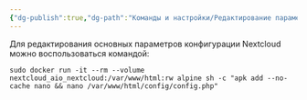 ```yaml
---
{"dg-publish":true,"dg-path":"Команды и настройки/Редактирование параметров Nextclouds AIO config.php.md","permalink":"/komandy-i-nastrojki/redaktirovanie-parametrov-nextclouds-aio-config-php/","updated":"2024-10-06T02:50:25+03:00"}
---
```


Для редактирования основных параметров конфигурации Nextcloud можно воспользоваться командой:

```shell
sudo docker run -it --rm --volume nextcloud_aio_nextcloud:/var/www/html:rw alpine sh -c "apk add --no-cache nano && nano /var/www/html/config/config.php"
```
